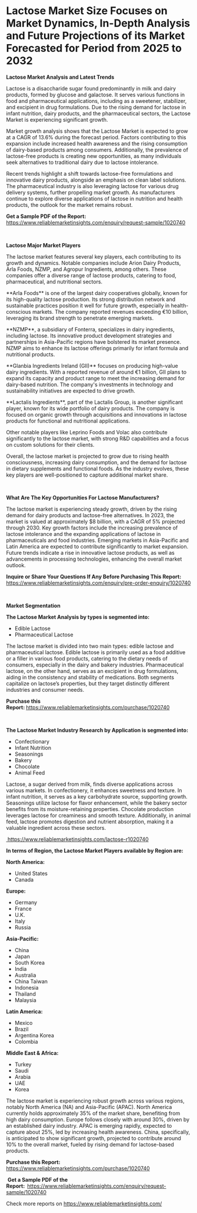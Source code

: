<p><h1>Lactose Market Size Focuses on Market Dynamics, In-Depth Analysis and Future Projections of its Market Forecasted for Period from 2025 to 2032</h1></p><p><strong>Lactose Market Analysis and Latest Trends</strong></p>
<p><p>Lactose is a disaccharide sugar found predominantly in milk and dairy products, formed by glucose and galactose. It serves various functions in food and pharmaceutical applications, including as a sweetener, stabilizer, and excipient in drug formulations. Due to the rising demand for lactose in infant nutrition, dairy products, and the pharmaceutical sectors, the Lactose Market is experiencing significant growth.</p><p>Market growth analysis shows that the Lactose Market is expected to grow at a CAGR of 13.6% during the forecast period. Factors contributing to this expansion include increased health awareness and the rising consumption of dairy-based products among consumers. Additionally, the prevalence of lactose-free products is creating new opportunities, as many individuals seek alternatives to traditional dairy due to lactose intolerance.</p><p>Recent trends highlight a shift towards lactose-free formulations and innovative dairy products, alongside an emphasis on clean label solutions. The pharmaceutical industry is also leveraging lactose for various drug delivery systems, further propelling market growth. As manufacturers continue to explore diverse applications of lactose in nutrition and health products, the outlook for the market remains robust.</p></p>
<p><strong>Get a Sample PDF of the Report:&nbsp;</strong> <a href="https://www.reliablemarketinsights.com/enquiry/request-sample/1020740?utm_campaign=2454&utm_medium=2&utm_source=Github&utm_content=ia&utm_term=07042025&utm_id=lactose">https://www.reliablemarketinsights.com/enquiry/request-sample/1020740</a></p>
<p>&nbsp;</p>
<p><strong>Lactose Major Market Players</strong></p>
<p><p>The lactose market features several key players, each contributing to its growth and dynamics. Notable companies include Arion Dairy Products, Arla Foods, NZMP, and Agropur Ingredients, among others. These companies offer a diverse range of lactose products, catering to food, pharmaceutical, and nutritional sectors.</p><p>**Arla Foods** is one of the largest dairy cooperatives globally, known for its high-quality lactose production. Its strong distribution network and sustainable practices position it well for future growth, especially in health-conscious markets. The company reported revenues exceeding €10 billion, leveraging its brand strength to penetrate emerging markets.</p><p>**NZMP**, a subsidiary of Fonterra, specializes in dairy ingredients, including lactose. Its innovative product development strategies and partnerships in Asia-Pacific regions have bolstered its market presence. NZMP aims to enhance its lactose offerings primarily for infant formula and nutritional products.</p><p>**Glanbia Ingredients Ireland (GII)** focuses on producing high-value dairy ingredients. With a reported revenue of around €1 billion, GII plans to expand its capacity and product range to meet the increasing demand for dairy-based nutrition. The company's investments in technology and sustainability initiatives are expected to drive growth.</p><p>**Lactalis Ingredients**, part of the Lactalis Group, is another significant player, known for its wide portfolio of dairy products. The company is focused on organic growth through acquisitions and innovations in lactose products for functional and nutritional applications.</p><p>Other notable players like Leprino Foods and Volac also contribute significantly to the lactose market, with strong R&D capabilities and a focus on custom solutions for their clients.</p><p>Overall, the lactose market is projected to grow due to rising health consciousness, increasing dairy consumption, and the demand for lactose in dietary supplements and functional foods. As the industry evolves, these key players are well-positioned to capture additional market share.</p></p>
<p>&nbsp;</p>
<p><strong>What Are The Key Opportunities For Lactose Manufacturers?</strong></p>
<p><p>The lactose market is experiencing steady growth, driven by the rising demand for dairy products and lactose-free alternatives. In 2023, the market is valued at approximately $8 billion, with a CAGR of 5% projected through 2030. Key growth factors include the increasing prevalence of lactose intolerance and the expanding applications of lactose in pharmaceuticals and food industries. Emerging markets in Asia-Pacific and Latin America are expected to contribute significantly to market expansion. Future trends indicate a rise in innovative lactose products, as well as advancements in processing technologies, enhancing the overall market outlook.</p></p>
<p><strong>Inquire or Share Your Questions If Any Before Purchasing This Report:</strong> <a href="https://www.reliablemarketinsights.com/enquiry/pre-order-enquiry/1020740?utm_campaign=2454&utm_medium=2&utm_source=Github&utm_content=ia&utm_term=07042025&utm_id=lactose">https://www.reliablemarketinsights.com/enquiry/pre-order-enquiry/1020740</a></p>
<p>&nbsp;</p>
<p><strong>Market Segmentation</strong></p>
<p><strong>The Lactose Market Analysis by types is segmented into:</strong></p>
<p><ul><li>Edible Lactose</li><li>Pharmaceutical Lactose</li></ul></p>
<p><p>The lactose market is divided into two main types: edible lactose and pharmaceutical lactose. Edible lactose is primarily used as a food additive or a filler in various food products, catering to the dietary needs of consumers, especially in the dairy and bakery industries. Pharmaceutical lactose, on the other hand, serves as an excipient in drug formulations, aiding in the consistency and stability of medications. Both segments capitalize on lactose’s properties, but they target distinctly different industries and consumer needs.</p></p>
<p><strong>Purchase this Report:&nbsp;</strong><a href="https://www.reliablemarketinsights.com/purchase/1020740?utm_campaign=2454&utm_medium=2&utm_source=Github&utm_content=ia&utm_term=07042025&utm_id=lactose">https://www.reliablemarketinsights.com/purchase/1020740</a></p>
<p>&nbsp;</p>
<p><strong>The Lactose Market Industry Research by Application is segmented into:</strong></p>
<p><ul><li>Confectionary</li><li>Infant Nutrition</li><li>Seasonings</li><li>Bakery</li><li>Chocolate</li><li>Animal Feed</li></ul></p>
<p><p>Lactose, a sugar derived from milk, finds diverse applications across various markets. In confectionery, it enhances sweetness and texture. In infant nutrition, it serves as a key carbohydrate source, supporting growth. Seasonings utilize lactose for flavor enhancement, while the bakery sector benefits from its moisture-retaining properties. Chocolate production leverages lactose for creaminess and smooth texture. Additionally, in animal feed, lactose promotes digestion and nutrient absorption, making it a valuable ingredient across these sectors.</p></p>
<p><a href="https://www.reliablemarketinsights.com/lactose-r1020740?utm_campaign=2454&utm_medium=2&utm_source=Github&utm_content=ia&utm_term=07042025&utm_id=lactose">&nbsp;https://www.reliablemarketinsights.com/lactose-r1020740</a></p>
<p><strong>In terms of Region, the Lactose Market Players available by Region are:</strong></p>
<p>
    <p> <strong> North America: </strong>
        <ul>
            <li>United States</li>
            <li>Canada</li>
        </ul>
        </p> 
    <p> <strong> Europe: </strong>
        <ul>
            <li>Germany</li>
            <li>France</li>
            <li>U.K.</li>
            <li>Italy</li>
            <li>Russia</li>
        </ul>
        </p> 
    <p> <strong> Asia-Pacific: </strong>
        <ul>
            <li>China</li>
            <li>Japan</li>
            <li>South Korea</li>
            <li>India</li>
            <li>Australia</li>
            <li>China Taiwan</li>
            <li>Indonesia</li>
            <li>Thailand</li>
            <li>Malaysia</li>
        </ul>
        </p> 
    <p> <strong> Latin America: </strong>
        <ul>
            <li>Mexico</li>
            <li>Brazil</li>
            <li>Argentina Korea</li>
            <li>Colombia</li>
        </ul>
        </p> 
    <p> <strong> Middle East & Africa: </strong>
        <ul>
            <li>Turkey</li>
            <li>Saudi</li>
            <li>Arabia</li>
            <li>UAE</li>
            <li>Korea</li>
        </ul>
    </p>
    </p>
<p><p>The lactose market is experiencing robust growth across various regions, notably North America (NA) and Asia-Pacific (APAC). North America currently holds approximately 35% of the market share, benefiting from high dairy consumption. Europe follows closely with around 30%, driven by an established dairy industry. APAC is emerging rapidly, expected to capture about 25%, led by increasing health awareness. China, specifically, is anticipated to show significant growth, projected to contribute around 10% to the overall market, fueled by rising demand for lactose-based products.</p></p>
<p><strong>Purchase this Report: </strong><a href="https://www.reliablemarketinsights.com/purchase/1020740?utm_campaign=2454&utm_medium=2&utm_source=Github&utm_content=ia&utm_term=07042025&utm_id=lactose">https://www.reliablemarketinsights.com/purchase/1020740</a></p>
<p>&nbsp;<strong>Get a Sample PDF of the Report:&nbsp;&nbsp;</strong><a href="https://www.reliablemarketinsights.com/enquiry/request-sample/1020740?utm_campaign=2454&utm_medium=2&utm_source=Github&utm_content=ia&utm_term=07042025&utm_id=lactose">https://www.reliablemarketinsights.com/enquiry/request-sample/1020740</a></p>
<p><strong></strong></p>
<p>Check more reports on <a href="https://www.reliablemarketinsights.com/?utm_campaign=2454&utm_medium=2&utm_source=Github&utm_content=ia&utm_term=07042025&utm_id=lactose">https://www.reliablemarketinsights.com/</a></p>